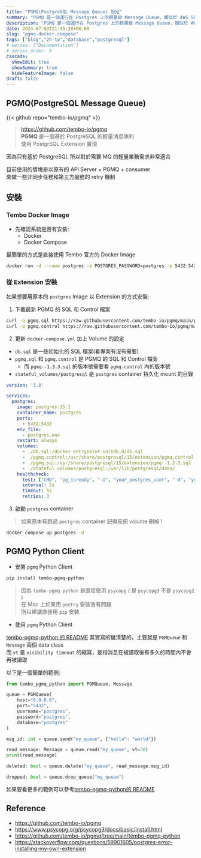 ```yaml
---
title: "PGMQ(PostgreSQL Message Queue) 設定"
summary: "PGMQ 是一個運行在 Postgres 上的輕量級 Message Queue，類似於 AWS SQS 和 RSMQ。 本篇介紹如何使用使用 Docker Compose 設定 PGMQ 並以官方 Python 客戶端連接"
description: "PGMQ 是一個運行在 Postgres 上的輕量級 Message Queue，類似於 AWS SQS 和 RSMQ。 本篇介紹如何使用使用 Docker Compose 設定 PGMQ 並以官方 Python 客戶端連接"
date: 2024-07-03T21:46:28+08:00
slug: "pgmq-docker-compose"
tags: ["blog","zh-tw","database","postgresql"]
# series: ["Documentation"]
# series_order: 9
cascade:
  showEdit: true
  showSummary: true
  hideFeatureImage: false
draft: false
---
```


## PGMQ(PostgreSQL Message Queue) 


{{< github repo="tembo-io/pgmq" >}}

> https://github.com/tembo-io/pgmq <br>
> **PGMQ** 是一個基於 PostgreSQL 的輕量消息隊列 <br>
> 使用 PostgrSQL Extension 實現 <br>

因為只有基於 PostgreSQL 
所以對於需要 MQ 的輕量業務需求非常適合 <br>

目前使用的情境是以原有的 API Server + PGMQ + consumer <br>
來做一些非同步任務和第三方服務的 retry 機制 <br>

## 安裝


### Tembo Docker Image

- 先確認系統是否有安裝:
  - Docker
  - Docker Compose

最簡單的方式是直接使用 Tembo 官方的 Docker Image <br>

```bash
docker run -d --name postgres -e POSTGRES_PASSWORD=postgres -p 5432:5432 quay.io/tembo/pg16-pgmq:latest
```

### 從 Extension 安裝

如果想要用原本的 `postgres` Image 以 Extension 的方式安裝:

1. 下載最新 PGMQ 的 SQL 和 Control 檔案
```bash
curl -o pgmq.sql https://raw.githubusercontent.com/tembo-io/pgmq/main/pgmq-extension/sql/pgmq.sql
curl -o pgmq.control https://raw.githubusercontent.com/tembo-io/pgmq/main/pgmq-extension/pgmq.control
```
2. 更新 `docker-compose.yml` 加上 Volume 的設定
- `db.sql` 是一些初始化的 SQL 檔案(看專案有沒有需要)
- `pgmq.sql` 和 `pgmq.control` 是 PGMQ 的 SQL 和 Control 檔案
  - 而 `pgmq--1.3.3.sql` 的版本號需要看 `pgmq.control` 內的版本號
- `stateful_volumes/postgresql` 是 `postgres` container 持久化 mount 的目錄
```yaml
version: '3.8'

services:
  postgres:
    image: postgres:15.1
    container_name: postgres
    ports:
      - 5432:5432
    env_file:
      - postgres.env
    restart: always
    volumes:
      - ./db.sql:/docker-entrypoint-initdb.d/db.sql
      - ./pgmq.control:/usr/share/postgresql/15/extension/pgmq.control
      - ./pgmq.sql:/usr/share/postgresql/15/extension/pgmq--1.3.3.sql
      - ./stateful_volumes/postgresql:/var/lib/postgresql/data/
    healthcheck:
      test: ["CMD", "pg_isready", "-U", "your_postgres_user", "-d", "your_postgres_db"]
      interval: 2s
      timeout: 5s
      retries: 3
```

3. 啟動 `postgres` container
> 如果原本有跑過 `postgres` container 記得先把 volume 刪掉 !
```bash
docker compose up postgres -d
```

## PGMQ Python Client

- 安裝 `pgmq` Python Client
```bash
pip install tembo-pgmq-python
```
> 因為 `tembo-pgmq-python` 是直接使用 `psycopg` ( 是 `psycopg3` 不是 `psycopg2` ) <br>
> 在 Mac 上如果用 `poetry` 安裝會有問題 <br>
> 所以建議直接用 `pip` 安裝 <br>

- 使用 `pgmq` Python Client

[tembo-pgmq-python 的 README](https://github.com/tembo-io/pgmq/tree/main/tembo-pgmq-python) 其實寫的蠻清楚的，主要就是 `PGMQueue` 和 `Message` 兩個 data class <br>
而 `vt` 是 `visibility timeout` 的縮寫，是指消息在被讀取後有多久的時間內不會再被讀取 <br>

以下是一個簡單的範例:
```python
from tembo_pgmq_python import PGMQueue, Message

queue = PGMQueue(
    host="0.0.0.0",
    port="5432",
    username="postgres",
    password="postgres",
    database="postgres"
)

msg_id: int = queue.send("my_queue", {"hello": "world"})

read_message: Message = queue.read("my_queue", vt=30)
print(read_message)

deleted: bool = queue.delete("my_queue", read_message.msg_id)

dropped: bool = queue.drop_queue("my_queue")
```

如果要看更多的範例可以參考[tembo-pgmq-python的 README](https://github.com/tembo-io/pgmq/tree/main/tembo-pgmq-python) 


## Reference

- https://github.com/tembo-io/pgmq
- https://www.psycopg.org/psycopg3/docs/basic/install.html
- https://github.com/tembo-io/pgmq/tree/main/tembo-pgmq-python
- https://stackoverflow.com/questions/59901605/postgres-error-installing-my-own-extension